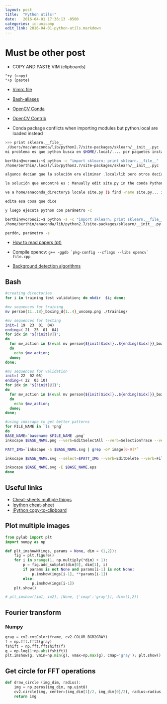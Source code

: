 ```yaml
---
layout: post
title:  "Python utils!"
date:   2016-04-01 17:36:13 -0500
categories: ic-unicamp
edit_link: 2016-04-01-python-utils.markdown
---
```

# Must be other post

* COPY AND PASTE VIM (clipboards)
```
"+y (copy)
"+p (paste)
```

* [Vimrc file](https://github.com/berthin/configuration-files/blob/master/.vimrc)

* [Bash-aliases](https://github.com/berthin/configuration-files/blob/master/.bash_aliases)

* [OpenCV Conda](https://github.com/menpo/conda-opencv)
* [OpenCV Contrib](https://github.com/Itseez/opencv_contrib)
* Conda package conflicts when importing modules but python.local are loaded instead

```bash
>>> print sklearn.__file__
 /Users/mac/anaconda/lib/python2.7/site-packages/sklearn/__init__.pyc
mi problema es que python busca en $HOME/.local/.... por paquetes instalados

berthin@voronoi:~$ python -c "import sklearn; print sklearn.__file__"
/home/berthin/.local/lib/python2.7/site-packages/sklearn/__init__.pyc

algunos decían que la solución era eliminar .local/lib pero otros decían que no,

la solución que encontré es : Manually edit site.py in the conda Python such that site.ENABLE_USER_SITE is False

ve a home/anaconda_directory$ locale site.py ($ find -name site.py... it must be ./lib/python2.7/site.py bash

edita esa cosa que dice

y luego ejecuta python con parámetro -c

berthin@voronoi:~$ python -s -c "import sklearn; print sklearn.__file__"
/home/berthin/anaconda/lib/python2.7/site-packages/sklearn/__init__.py

perdón, parámetro -s
```

* [How to read papers (pt)](http://posgraduando.com/fish-qtcr-5ss-leitura-artigos/)

* Compile opencv: ```g++ -ggdb `pkg-config --cflags --libs opencv` file.cpp```

* [Background detection algorithms](https://github.com/andrewssobral/bgslibrary/tree/opencv3)

## Bash

```bash
#creating directories
for i in training test validation; do mkdir  $i; done;

#mv sequences for training
mv person{11..18}_boxing_d{1..4}_uncomp.png ./training/

#mv sequences for testing
init=( 19  23  01  04)
ending=( 21  25  01  04)
for idx in "${!init[@]}"; 
do 
  for mv_action in $(eval mv person{${init[$idx]}..${ending[$idx]}}_boxing_d{1..4}_uncomp.png ./test/);
  do
    echo $mv_action;
  done;
done;

#mv sequences for validation
init=( 22  02 05)
ending=( 22  03 10)
for idx in "${!init[@]}"; 
do
  for mv_action in $(eval mv person{${init[$idx]}..${ending[$idx]}}_boxing_d{1..4}_uncomp.png ./validation/);
  do
    echo $mv_action;
  done;
done;
```

```bash
#using inkscape to get better patterns
for FILE_NAME in `ls *png`
do
BASE_NAME=`basename $FILE_NAME .png`
inkscape $BASE_NAME.png --verb=EditSelectAll --verb=SelectionTrace --verb=FileSaveAs --verb=FileQuit

PATT_IMG=`inkscape -S $BASE_NAME.svg | grep -oP image[0-9]*`

inkscape $BASE_NAME.svg --select=$PATT_IMG --verb=EditDelete --verb=FileSave --verb=FileQuit

inkscape $BASE_NAME.svg -E $BASE_NAME.eps
done
```

## Useful links

* [Cheat-sheets multiple things](https://www.cheatography.com/vjust/cheat-sheets/)
* [Ipython cheat-sheet](https://damontallen.github.io/IPython-quick-ref-sheets/)
* [IPython copy-to-clipboard](https://gist.github.com/nova77/5403446)


## Plot multiple images

```python
from pylab import plt
import numpy as np

def plt_imshowN(imgs, params = None, dim = (1,2)):                      
    fig = plt.figure()                                                          
    for i in xrange(1, np.multiply(*dim) + 1):                                  
        p = fig.add_subplot(dim[0], dim[1], i)                                  
        if params is not None and params[i-1] is not None:                      
            p.imshow(imgs[i-1], **params[i-1])                                  
        else:                                                                   
            p.imshow(imgs[i-1])                                                 
    plt.show() 

# plt_imshow([im1, im2], [None, {'cmap':'gray'}], dim=(1,2))
```

## Fourier transform

### Numpy

```python
gray = cv2.cvtColor(frame, cv2.COLOR_BGR2GRAY)                                  
f = np.fft.fft2(gray)                                                           
fshift = np.fft.fftshift(f)                                                     
g = np.log(1+np.abs(fshift))                                                    
plt.imshow(g, vmin=np.min(g), vmax=np.max(g), cmap='gray'); plt.show() 
```

## Get circle for FFT operations

```python
def draw_circle (img_dim, radius):
    img = np.zeros(img_dim, np.uint8)
    cv2.circle(img, center=(img_dim[1]/2, img_dim[0]/2), radius=radius, color=1, thickness=cv2.FILLED)
    return img
```



